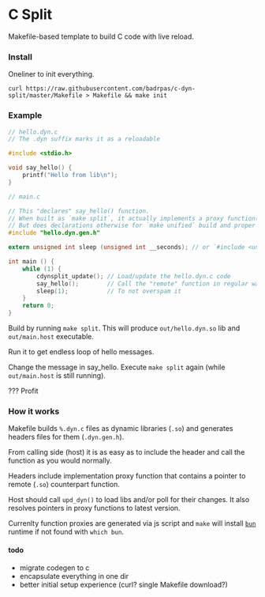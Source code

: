 # C Split

Makefile-based template to build C code with live reload.

### Install

Oneliner to init everything.

```shell
curl https://raw.githubusercontent.com/badrpas/c-dyn-split/master/Makefile > Makefile && make init
```

### Example

```c
// hello.dyn.c
// The .dyn suffix marks it as a reloadable

#include <stdio.h>

void say_hello() {
    printf("Hello from lib\n");
}
```

```c
// main.c

// This "declares" say_hello() function.
// When built as `make split`, it actually implements a proxy function(s).
// But does declarations otherwise for `make unified` build and proper LSP/intellisense.
#include "hello.dyn.gen.h" 

extern unsigned int sleep (unsigned int __seconds); // or `#include <unistd.h>`

int main () {
    while (1) {
        cdynsplit_update(); // Load/update the hello.dyn.c code
        say_hello();        // Call the "remote" function in regular way
        sleep(1);           // To not overspam it
    }
    return 0;
}
```

Build by running `make split`. This will produce `out/hello.dyn.so` lib and `out/main.host` executable.

Run it to get endless loop of hello messages.

Change the message in say_hello. Execute `make split` again (while `out/main.host` is still running).

??? Profit


### How it works

Makefile builds `%.dyn.c` files as dynamic libraries (`.so`) and generates headers files for them (`.dyn.gen.h`).

From calling side (host) it is as easy as to include the header and call the function as you would normally.

Headers include implementation proxy function that contains a pointer to remote (`.so`) counterpart function.

Host should call `upd_dyn()` to load libs and/or poll for their changes. It also resolves pointers in proxy functions to latest version.


Currenlty function proxies are generated via js script and `make` will install [`bun`](https://bun.sh) runtime if not found with `which bun`.


#### todo

- migrate codegen to c
- encapsulate everything in one dir
- better initial setup experience (curl? single Makefile download?)

